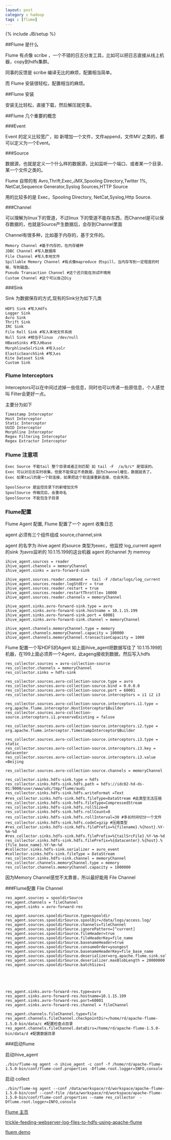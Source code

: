 ```yaml
---
layout: post
category : hadoop
tags : [flume]
---
```

{% include JB/setup %}

##Flume 是什么

Flume 有点像 scribe ，一个不错的日志分发工具，比如可以把日志直接从线上机器，copy到hdfs集群。

同事的反馈是 scribe 编译无比的麻烦，配置相当简单。

而 Flume 安装很轻松，配置相当的麻烦。


##Flume 安装

安装无比轻松，直接下载，然后解压就完事。


##Flume 几个重要的概念


###Event

Event 的定义比较宽广，如 新增加一个文件，文件append，文件MV 之类的，都可以定义为一个Event。



###Source

数据源，也就是定义一个什么样的数据源，比如监听一个端口、或者某一个目录、某一个文件之类的。

Flume 自带的有 Avro,Thrift,Exec,JMX,Spooling Directory,Twitter 1%, NetCat,Sequence Generator,Syslog Sources,HTTP Source

用的比较多的是 Exec，Spooling Directory, NetCat,Syslog,Http Source.


###Channel

可以理解为linux下的管道，不过linux 下的管道不能存东西，而Channel是可以保存数据的，也就是Source产生数据后，会存到Channel里面

Channel有很多种，比如基于内存的，基于文件的。

    Memory Channel #基于内存的，在内存缓种
    JDBC Channel #写入数据库
    File Channel #写入本地文件
    Spillable Memory Channel #有点像mapreduce 的spill，当内存写到一定程度的时候，写到磁盘。
    Pseudo Transaction Channel #这个还只能在测试环境用
    Custom Channel #这个可以自己Diy

###Sink

Sink 为数据保存的方式,现有的Sink分为如下几类

    HDFS Sink #写入Hdfs
    Logger Sink 
    Avro Sink
    Thrift Sink
    IRC Sink
    File Roll Sink #写入本地文件系统
    Null Sink #相当于linux  /dev/null
    HBaseSinks #写入Hbase
    MorphlineSolrSink #写入solr
    ElasticSearchSink #写入es
    Kite Dataset Sink 
    Custom Sink

### Flume  Interceptors 

Interceptors可以在中间过滤掉一些信息，同时也可以传递一些原信息，个人感觉叫 Filter会更好一点。

主要分为如下

    Timestamp Interceptor
    Host Interceptor
    Static Interceptor
    UUID Interceptor
    Morphline Interceptor
    Regex Filtering Interceptor
    Regex Extractor Interceptor



### Flume 注意项

    Exec Source 不能tail 整个目录或者正则匹配 如 tail -F  /a/b/c* 是错误的。
    Exec 可以对日志实时收集，但是不能保证不丢数据，因为Channel堵住，数据就丢了。
    Exec 如果tail的是一个软连接，如果把这个软连接重新连接，也会失败。

    SpoolSource 是监控目录下的新增加文件
    SpoolSource 传输完后，会重命名
    SpoolSource 不能包含子目录


### Flume配置

Flume Agent 配置, Flume 配置了一个 agent 收集日志

agent 必须有三个组件组成 source,channel,sink

agent 的名字为 ihive
agent 的source 类型为exec，他监控 log_current
agent 的sink 为avro监听的 10.1.15.199的这台机器
agent 的channel 为 memroy

    ihive_agent.sources = reader
    ihive_agent.channels = memoryChannel
    ihive_agent.sinks = avro-forward-sink

    ihive_agent.sources.reader.command =  tail -F /data/logs/log_current
    ihive_agent.sources.reader.logStdErr = true
    ihive_agent.sources.reader.restart = true
    ihive_agent.sources.reader.restartThrottle= 10000 
    ihive_agent.sources.reader.channels = memoryChannel

    ihive_agent.sinks.avro-forward-sink.type = avro
    ihive_agent.sinks.avro-forward-sink.hostname = 10.1.15.199
    ihive_agent.sinks.avro-forward-sink.port = 60001
    ihive_agent.sinks.avro-forward-sink.channel = memoryChannel

    ihive_agent.channels.memoryChannel.type = memory
    ihive_agent.channels.memoryChannel.capacity = 100000
    ihive_agent.channels.memoryChannel.transactionCapacity = 1000

Flume 配置一个写HDFS的Agent
如上面ihive_agent把数据写往了 10.1.15.199的机器，在199上面必须弄一个Agent，此ageng接收到数据，然后写入hdfs

    res_collector.sources = avro-collection-source
    res_collector.channels = memoryChannel
    res_collector.sinks = hdfs-sink

    res_collector.sources.avro-collection-source.type = avro
    res_collector.sources.avro-collection-source.bind = 0.0.0.0
    res_collector.sources.avro-collection-source.port = 60001
    res_collector.sources.avro-collection-source.interceptors = i1 i2 i3

    res_collector.sources.avro-collection-source.interceptors.i1.type = org.apache.flume.interceptor.HostInterceptor$Builder 
    res_collector.sources.avro-collection-source.interceptors.i1.preserveExisting = faluse 

    res_collector.sources.avro-collection-source.interceptors.i2.type = org.apache.flume.interceptor.TimestampInterceptor$Builder 

    res_collector.sources.avro-collection-source.interceptors.i3.type = static 
    res_collector.sources.avro-collection-source.interceptors.i3.key = datacenter
    res_collector.sources.avro-collection-source.interceptors.i3.value =Beijing

    res_collector.sources.avro-collection-source.channels = memoryChannel

    res_collector.sinks.hdfs-sink.type = hdfs
    res_collector.sinks.hdfs-sink.hdfs.path = hdfs://idc02-hd-ds-01:9000/user/www/udc/tmp/flume/audi
    res_collector.sinks.hdfs-sink.hdfs.writeFormat =Text 
    #res_collector.sinks.hdfs-sink.hdfs.fileType=DataStream #此类型无法压缩
    res_collector.sinks.hdfs-sink.hdfs.fileType=CompressedStream
    res_collector.sinks.hdfs-sink.hdfs.rollSize=0
    res_collector.sinks.hdfs-sink.hdfs.rollCount=0
    res_collector.sinks.hdfs-sink.hdfs.rollInterval=30 #多长时间切分一个文件
    res_collector.sinks.hdfs-sink.hdfs.codeC=gzip #压缩类型
    #res_collector.sinks.hdfs-sink.hdfs.filePrefix=%{filename}.%{host}.%Y-%m-%d
    #res_collector.sinks.hdfs-sink.hdfs.filePrefix=%{tailSrcFile}.%Y-%m-%d
    res_collector.sinks.hdfs-sink.hdfs.filePrefix=%{datacenter}.%{host}.%{file_base_name}.%Y-%m-%d
    #collector.sinks.hdfs-sink.serializer = avro_event
    #collector.sinks.hdfs-sink.fileType = DataStream
    res_collector.sinks.hdfs-sink.channel = memoryChannel
    res_collector.channels.memoryChannel.type = memory
    res_collector.channels.memoryChannel.capacity = 1000000


因为Memory Channel感觉不太靠普，所以最好能用 File Channel

###Flume配置 File Channel

    res_agent.sources = spooldirSource
    res_agent.channels = fileChannel
    res_agent.sinks = avro-forward-res

    res_agent.sources.spooldirSource.type=spooldir
    res_agent.sources.spooldirSource.spoolDir=/data/logs/access.log/
    res_agent.sources.spooldirSource.channels=fileChannel
    res_agent.sources.spooldirSource.ignorePattern=[^current]
    res_agent.sources.spooldirSource.fileHeader=true
    res_agent.sources.spooldirSource.fileHeaderKey=file_name
    res_agent.sources.spooldirSource.basenameHeader=true
    res_agent.sources.spooldirSource.consumeOrder=youngest
    res_agent.sources.spooldirSource.basenameHeaderKey=file_base_name
    res_agent.sources.spooldirSource.deserializer=org.apache.flume.sink.solr.morphline.BlobDeserializer$Builder
    res_agent.sources.spooldirSource.deserializer.maxBlobLength = 20000000
    res_agent.sources.spooldirSource.batchSize=1





    res_agent.sinks.avro-forward-res.type=avro
    res_agent.sinks.avro-forward-res.hostname=10.1.15.199
    res_agent.sinks.avro-forward-res.port=60001
    res_agent.sinks.avro-forward-res.channel = fileChannel 

    res_agent.channels.fileChannel.type=file
    res_agent.channels.fileChannel.checkpointDir=/home/rd/apache-flume-1.5.0-bin/data/c #配置检查点目录
    res_agent.channels.fileChannel.dataDirs=/home/rd/apache-flume-1.5.0-bin/data/d #配置数据目录



###启动flume 

启动ihive_agent 

    ./bin/flume-ng agent -n ihive_agent -c conf -f /home/rd/apache-flume-1.5.0-bin/conf/flume-conf.properties -Dflume.root.logger=INFO,console

启动 collect

    ./bin/flume-ng agent --conf /data/workspace/rd/workspace/apache-flume-1.5.0-bin/conf --conf-file /data/workspace/rd/workspace/apache-flume-1.5.0-bin/conf/flume-conf.properties --name res_collector  -Dflume.root.logger=INFO,console



[Flume 主页](https://flume.apache.org/ 'Flume 主页')

[trickle-feeding-webserver-log-files-to-hdfs-using-apache-flume](http://www.rittmanmead.com/2014/05/trickle-feeding-webserver-log-files-to-hdfs-using-apache-flume/ 'Flume')

[fluem demo](http://www.ibm.com/developerworks/opensource/library/bd-flumews/index.html 'flume demo')


